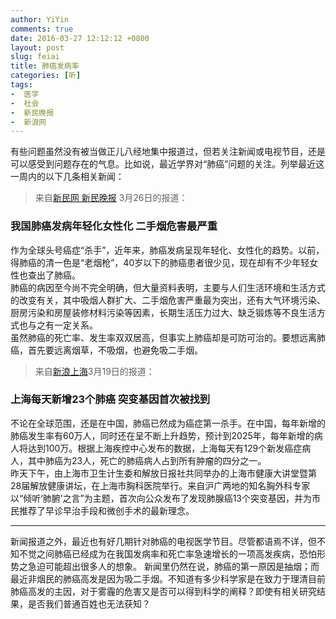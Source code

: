 ```yaml
---
author: YiYin
comments: true
date: 2016-03-27 12:12:12 +0800
layout: post
slug: feiai
title: 肺癌发病率
categories: [听]
tags:
-  医学
-  社会
-  新民晚报
-  新浪网
---
```

<div class="review">
有些问题虽然没有被当做正儿八经地集中报道过，但若关注新闻或电视节目，还是可以感受到问题存在的气息。比如说，最近学界对“肺癌”问题的关注。列举最近这一周内的以下几条相关新闻：
</div>

<div class="quote"> <blockquote>
    	来自<a href="http://shanghai.xinmin.cn/msrx/2016/03/26/29731155.html">新民网 新民晚报</a> 3月26日的报道：
    </blockquote>
</div>

### 我国肺癌发病年轻化女性化 二手烟危害最严重

作为全球头号癌症“杀手”，近年来，肺癌发病呈现年轻化、女性化的趋势。以前，得肺癌的清一色是“老烟枪”，40岁以下的肺癌患者很少见，现在却有不少年轻女性也查出了肺癌。   
肺癌的病因至今尚不完全明确，但大量资料表明，主要与人们生活环境和生活方式的改变有关，其中吸烟人群扩大、二手烟危害严重最为突出，还有大气环境污染、厨房污染和房屋装修材料污染等因素，长期生活压力过大、缺乏锻炼等不良生活方式也与之有一定关系。   
虽然肺癌的死亡率、发生率双双居高，但事实上肺癌却是可防可治的。要想远离肺癌，首先要远离烟草，不吸烟，也避免吸二手烟。

<div class="quote"> <blockquote>
    	来自<a href="http://sh.sina.com.cn/news/k/2016-03-19/detail-ifxqnskh0984412.shtml?from=sh_ydph">新浪上海</a>3月19日的报道：
    </blockquote>
</div>

### 上海每天新增23个肺癌 突变基因首次被找到

不论在全球范围，还是在中国，肺癌已然成为癌症第一杀手。在中国，每年新增的肺癌发生率有60万人，同时还在呈不断上升趋势，预计到2025年，每年新增的病人将达到100万。根据上海疾控中心发布的数据，上海每天有129个新发癌症病人，其中肺癌为23人，死亡的肺癌病人占到所有肿瘤的四分之一。     
昨天下午，由上海市卫生计生委和解放日报社共同举办的上海市健康大讲堂暨第28届解放健康讲坛，在上海市胸科医院举行。来自沪广两地的知名胸外科专家以“倾听‘肺腑’之言”为主题，首次向公众发布了发现肺腺癌13个突变基因，并为市民推荐了早诊早治手段和微创手术的最新理念。

<hr/>
<div class="commentsonquote">
<div class="yiyin">
新闻报道之外，最近也有好几期针对肺癌的电视医学节目。尽管都语焉不详，但不知不觉之间肺癌已经成为在我国发病率和死亡率急速增长的一项高发疾病，恐怕形势之急迫可能超出很多人的想象。     
新闻里仍然在说，肺癌的第一原因是抽烟；而最近非烟民的肺癌高发是因为吸二手烟。不知道有多少科学家是在致力于理清目前肺癌高发的主因，对于雾霾的危害又是否可以得到科学的阐释？即使有相关研究结果，是否我们普通百姓也无法获知？
</div>
</div>

